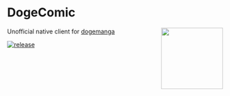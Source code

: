 # DogeComic

<img src="https://dogemanga.com/logo-144x144.png" width="144" height="144" align="right" />

Unofficial native client for [dogemanga](https://dogemanga.com/)

[![release](https://github.com/renzholy/DogeComic/actions/workflows/release.yml/badge.svg)](https://github.com/renzholy/DogeComic/actions/workflows/release.yml)
